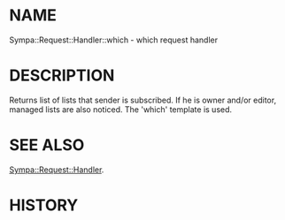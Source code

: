 # NAME

Sympa::Request::Handler::which - which request handler

# DESCRIPTION

Returns list of lists that sender is subscribed. If he is
owner and/or editor, managed lists are also noticed.
The 'which' template is used.

# SEE ALSO

[Sympa::Request::Handler](./Sympa-Request-Handler.3.md).

# HISTORY
